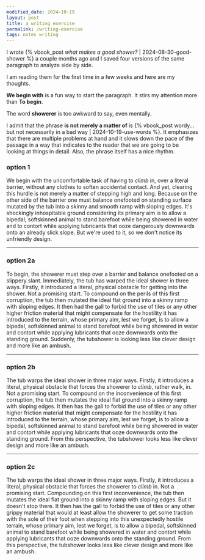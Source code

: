 ```yaml
---
modified_date: 2024-10-19
layout: post
title: a writing exercise
permalink: /writing-exercise
tags: notes writing
---
```


I wrote {% vbook_post _what makes a good shower?_ | 2024-08-30-good-shower %} a couple months ago and I saved four versions of the same paragraph to analyze side by side.
<!--more-->
I am reading them for the first time in a few weeks and here are my thoughts.

**We begin with** is a fun way to start the paragraph.
It stirs my attention more than **To begin**.

The word **showerer** is too awkward to say, even mentally.

I admit that the phrase **is not merely a matter of** is {% vbook_post wordy... but not necessarily in a bad way | 2024-10-19-use-words %}.
It emphasizes that there are multiple problems at hand and it slows down the pace of the passage in a way that indicates to the reader that we are going to be looking at things in detail.
Also, the phrase itself has a nice rhythm.

### option 1

We begin with the uncomfortable task of having to _climb_ in, over a literal barrier, without any clothes to soften accidental contact.
And yet, clearing this hurdle is not merely a matter of stepping high and long.
Because on the other side of the barrier one must balance onefooted on standing surface mutated by the tub into a skinny and smooth ramp with sloping edges.
It's shockingly inhospitable ground considering its primary aim is to allow a bipedal, softskinned animal to stand barefoot while being showered in water and to contort while applying lubricants that ooze dangerously downwards onto an already slick slope.
But we're used to it, so we don't notice its unfriendly design.

---

### option 2a

To begin, the showerer must step over a barrier and balance onefooted on a slippery slant.
Immediately, the tub has warped the ideal shower in three ways.
Firstly, it introduced a literal, physical obstacle for getting into the shower.
Not a promising start.
To compound on the perils of this first corruption, the tub then mutated the ideal flat ground into a skinny ramp with sloping edges.
It then had the gall to forbid the use of tiles or any other higher friction material that might compensate for the hostility it has introduced to the terrain, whose primary aim, lest we forget, is to allow a bipedal, softskinned animal to stand barefoot while being showered in water and contort while applying lubricants that ooze downwards onto the standing ground.
Suddenly, the tubshower is looking less like clever design and more like an ambush.

---

### option 2b

The tub warps the ideal shower in three major ways.
Firstly, it introduces a literal, physical obstacle that forces the showerer to _climb_, rather walk, in.
Not a promising start.
To compound on the inconvenience of this first corruption, the tub then mutates the ideal flat ground into a skinny ramp with sloping edges.
It then has the gall to forbid the use of tiles or any other higher friction material that might compensate for the hostility it has introduced to the terrain, whose primary aim, lest we forget, is to allow a bipedal, softskinned animal to stand barefoot while being showered in water and contort while applying lubricants that ooze downwards onto the standing ground.
From this perspective, the tubshower looks less like clever design and more like an ambush.

---

### option 2c

The tub warps the ideal shower in three major ways.
Firstly, it introduces a literal, physical obstacle that forces the showerer to _climb_ in.
Not a promising start.
Compounding on this first inconvenience, the tub then mutates the ideal flat ground into a skinny ramp with sloping edges.
But it doesn't stop there.
It then has the gall to forbid the use of tiles or any other grippy material that would at least allow the showerer to get some traction with the sole of their foot when stepping into this unexpectedly hostile terrain, whose primary aim, lest we forget, is to allow a bipedal, softskinned animal to stand barefoot while being showered in water and contort while applying lubricants that ooze downwards onto the standing ground.
From this perspective, the tubshower looks less like clever design and more like an ambush.
